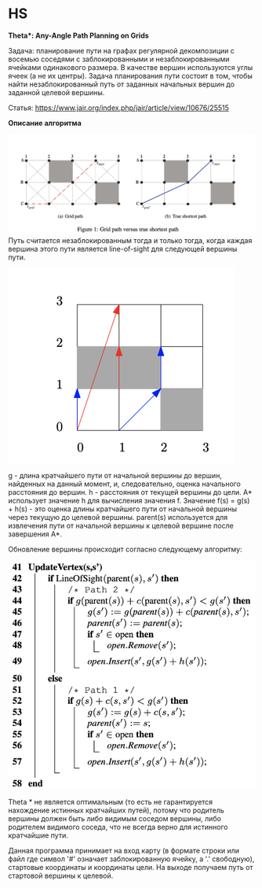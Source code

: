# HS
**Theta\*: Any-Angle Path Planning on Grids**

Задача: планирование пути на графах регулярной декомпозиции с восемью соседями с заблокированными и незаблокированными ячейками одинакового размера. В качестве вершин используются углы ячеек (а не их центры). Задача планирования пути состоит в том, чтобы найти незаблокированный путь от заданных начальных вершин до заданной целевой вершины.

Статья: https://www.jair.org/index.php/jair/article/view/10676/25515

**Описание алгоритма**

![](shortest_path.png)
Путь считается незаблокированным тогда и только тогда, когда каждая вершина этого пути является line-of-sight для следующей вершины пути.

![](next_vertex.png)

g - длина кратчайшего пути от начальной вершины до вершин, найденных на данный момент, и, следовательно, оценка начального расстояния до вершин.
h - расстояния от текущей вершины до цели. A* использует значение h для вычисления значения f. Значение f(s) = g(s) + h(s) - это оценка длины кратчайшего пути от начальной вершины через текущую до целевой вершины.
parent(s) используется для извлечения пути от начальной вершины к целевой вершине после завершения A*.

Обновление вершины происходит согласно следующему алгоритму:

![](updatevertex.png)

Theta * не является оптимальным (то есть не гарантируется нахождение истинных кратчайших путей), потому что родитель вершины должен быть либо видимым соседом вершины, либо родителем видимого соседа, что не всегда верно для истинного кратчайшие пути.

Данная программа принимает на вход карту (в формате строки или файл где символ '#' означает заблокированную ячейку, а '.' свободную), стартовые координаты и координаты цели. На выходе получаем путь от стартовой вершины к целевой.
